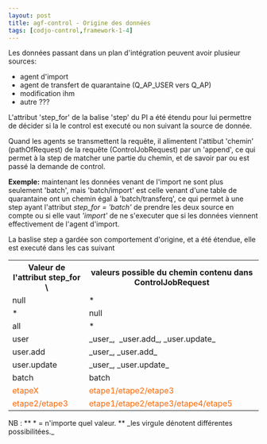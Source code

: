 ```yaml
---
layout: post
title: agf-control - Origine des données
tags: [codjo-control,framework-1-4]
---
```

Les données passant dans un plan d'intégration peuvent avoir plusieur sources:
* agent d'import
* agent de transfert de quarantaine (Q_AP_USER vers Q_AP)
* modification ihm
* autre ???

L'attribut 'step_for' de la balise 'step' du PI a été étendu pour lui permettre de décider si la le control est executé ou non suivant la source de donnée.

Quand les agents se transmettent la requête, il alimentent l'attibut 'chemin' (pathOfRequest) de la requête (ControlJobRequest) par un 'append', ce qui permet à la step de matcher une partie du chemin, et de savoir par ou est passé la demande de control.

**Exemple:** maintenant les données venant de l'import ne sont plus seulement 'batch', mais 'batch/import' est celle venant d'une table de quarantaine ont un chemin égal à 'batch/transferq', ce qui permet à une step ayant l'attribut _step_for = 'batch'_ de prendre les deux source en compte ou si elle vaut _'import'_ de ne s'executer que si les données viennent effectivement de l'agent d'import.

La baslise step a gardée son comportement d'origine, et a été étendue, elle est executé dans les cas suivant &nbsp;
<table>
<tr>
<th>Valeur de l'attribut step_for \</th><th>valeurs possible du chemin contenu dans ControlJobRequest</th></tr>
<tr>
<td> null </td>
<td> * </td>
</tr>
<tr>
<td> * </td>
<td> null </td>
</tr>
<tr>
<td> all </td>
<td> * </td>
</tr>
<tr>
<td> user </td>
<td> _user_,&nbsp; _user.add_, _user.update_ </td>
</tr>
<tr>
<td> user.add </td>
<td> _user_, _user.add_</td>
</tr>
<tr>
<td> user.update </td>
<td> _user_, _user.update_ </td>
</tr>
<tr>
<td> batch </td>
<td> batch </td>
</tr>
<tr>
<td><font color="#ff6600">etapeX</font></td>
<td><font color="#ff6600">etape1/etape2/etape3</font></td>
</tr>
<tr>
<td><font color="#ff6600">etape2/etape3</font> </td>
<td><font color="#ff6600">etape1/etape2/etape3/etape4/etape5</font></td>
</tr>
</table>
NB :
** * = n'importe quel valeur.
** _les virgule dénotent différentes possibilitées._
